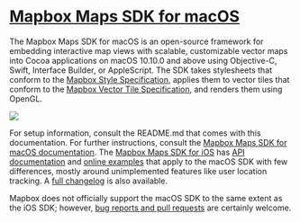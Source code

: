 # [Mapbox Maps SDK for macOS](https://github.com/mapbox/mapbox-gl-native/tree/master/platform/macos/)

The Mapbox Maps SDK for macOS is an open-source framework for embedding interactive map views with scalable, customizable vector maps into Cocoa applications on macOS 10.10.0 and above using Objective-C, Swift, Interface Builder, or AppleScript. The SDK takes stylesheets that conform to the [Mapbox Style Specification](https://www.mapbox.com/mapbox-gl-style-spec/), applies them to vector tiles that conform to the [Mapbox Vector Tile Specification](https://www.mapbox.com/developers/vector-tiles/), and renders them using OpenGL.

![](img/screenshot.jpg)

For setup information, consult the README.md that comes with this documentation. For further instructions, consult the [Mapbox Maps SDK for macOS documentation](https://mapbox.github.io/mapbox-gl-native/macos/). The [Mapbox Maps SDK for iOS](https://www.mapbox.com/ios-sdk/) has [API documentation](https://www.mapbox.com/ios-sdk/api/) and [online examples](https://www.mapbox.com/ios-sdk/examples/) that apply to the macOS SDK with few differences, mostly around unimplemented features like user location tracking. A [full changelog](https://github.com/mapbox/mapbox-gl-native/blob/master/platform/macos/CHANGELOG.md) is also available.

Mapbox does not officially support the macOS SDK to the same extent as the iOS SDK; however, [bug reports and pull requests](https://github.com/mapbox/mapbox-gl-native/issues/) are certainly welcome.
